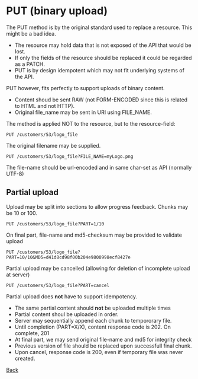 # PUT (binary upload)
The PUT method is by the original standard used to replace a resource. This might be a bad idea.
- The resource may hold data that is not exposed of the API that would be lost.
- If only the fields of the resource should be replaced it could be regarded as a PATCH.
- PUT is by design idempotent which may not fit underlying systems of the API.

PUT however, fits perfectly to support uploads of binary content.
- Content shoud be sent RAW (not FORM-ENCODED since this is related to HTML and not HTTP).
- Original file_name may be sent in URI using FILE_NAME.

The method is applied NOT to the resource, but to the resource-field:

    PUT /customers/53/logo_file
    
The original filename may be supplied.

    PUT /customers/53/logo_file?FILE_NAME=myLogo.png
    
The file-name should be url-encoded and in same char-set as API (normally UTF-8)
    
## Partial upload
Upload may be split into sections to allow progress feedback. Chunks may be 10 or 100.

    PUT /customers/53/logo_file?PART=1/10
    
On final part, file-name and md5-checksum may be provided to validate upload

    PUT /customers/53/logo_file?PART=10/10&MD5=d41d8cd98f00b204e9800998ecf8427e

Partial upload may be cancelled (allowing for deletion of incomplete upload at server)

    PUT /customers/53/logo_file?PART=cancel
    
Partial upload does __not__ have to support idempotency.
- The same partial content should __not__ be uploaded multiple times
- Partial content shoul be uploaded in order.
- Server may sequentially append each chunk to tempororary file.
- Until completion (PART=X/X), content response code is 202. On complete, 201
- At final part, we may send original file-name and md5 for integrity check
- Previous version of file should be replaced upon successfull final chunk.
- Upon cancel, response code is 200, even if temporary file was never created. 

[Back](README.md)
